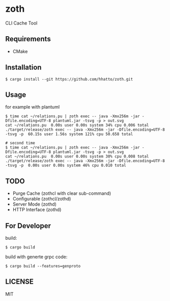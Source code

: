# zoth
CLI Cache Tool

## Requirements
* CMake

## Installation
```
$ cargo install --git https://github.com/hhatto/zoth.git
```

## Usage

for example with plantuml
```shell
$ time cat ~/relations.pu | zoth exec -- java -Xmx256m -jar -Dfile.encoding=UTF-8 plantuml.jar -tsvg -p > out.svg
cat ~/relations.pu  0.00s user 0.00s system 34% cpu 0.006 total
./target/release/zoth exec -- java -Xmx256m -jar -Dfile.encoding=UTF-8  -tsvg -p  60.15s user 1.56s system 121% cpu 50.658 total

# second time
$ time cat ~/relations.pu | zoth exec -- java -Xmx256m -jar -Dfile.encoding=UTF-8 plantuml.jar -tsvg -p > out.svg
cat ~/relations.pu  0.00s user 0.00s system 30% cpu 0.008 total
./target/release/zoth exec -- java -Xmx256m -jar -Dfile.encoding=UTF-8  -tsvg -p  0.00s user 0.00s system 46% cpu 0.010 total
```

## TODO

* Purge Cache (zothcl with clear sub-command)
* Configurable (zothcl/zothd)
* Server Mode (zothd)
* HTTP Interface (zothd)

## For Developer
build:

```console
$ cargo build
```

build with generte grpc code:

```console
$ cargo build --features=genproto
```

## LICENSE

MIT
